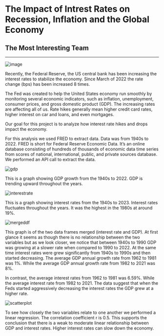 # The Impact of Intrest Rates on Recession, Inflation and the Global Economy
## The Most Interesting Team
______________________________________________________________________________________________________________________
![image](https://user-images.githubusercontent.com/119831680/217723305-0bce79b8-4c06-4c5f-9a0e-2298e6ecbbb3.png)

Recently, the Federal Reserve, the US central bank has been increasing the interest rates to stabilize the economy. Since March of 2022 the rate change (bps) has been increased 8 times. 

The Fed was created to help the United States economy run smoothly by monitoring several economic indicators, such as inflation, unemployment, consumer prices, and gross domestic product (GDP). The increasing rates are affecting all of us. Rate hikes generally mean higher credit card rates, higher interest on car and loans, and even mortgages. 

Our goal for this project is to analyze how interest rate hikes and drops impact the economy. 

For this analysis we used FRED to extract data. Data was from 1940s to 2022.  FRED is short for Federal Reserve Economic Data. It’s an online database consisting of hundreds of thousands of economic data time series from scores of national, international, public, and private sources database. We performed an API call to extract the data. 

![gdp](https://user-images.githubusercontent.com/119654958/217725068-a28ee794-462a-4ee0-9562-af801f9779ef.png)

This is a graph showing GDP growth from the 1940s to 2022. GDP is trending upward throughout the years.

![interestrate](https://user-images.githubusercontent.com/119654958/217725378-18cff8ac-be5d-47df-8569-a55a73fbcf4f.png)

This is a graph showing interest rates from the 1940s to  2023. Interest rates fluctuates throughout the years. It was the highest in the 1980s at around 19%.

![mergeddf](https://user-images.githubusercontent.com/119654958/217726303-d9fefcf9-6e04-46d4-866a-bcfdce5efebe.png)

This graph is of the two data frames merged (interest rate and GDP). At first glance it seems as though there is no relationship between the two variables but as we look closer, we notice that between 1940s to 1990 GDP was growing at a slower rate when compared to 1990 to 2022. At the same time interest rates were grew significantly from 1940s to 1990s and then started decreasing. The average GDP annual growth rate from 1962 to 1981 was 1%. While the average GDP annual growth rate from 1982 to 2021 was 8%. 

In contrast, the average interest rates from 1962 to 1981 was 6.59%. While the average interest rate from 1982 to 2021.  The data suggest that when the Feds started aggressively decreasing the interest rates the GDP grew at a higher rate.  

![scatterplot](https://user-images.githubusercontent.com/119654958/217726395-5d3bddaa-1bec-41c5-8798-d7959b0dd0c1.png)

To see how closely the two variables relate to one another we performed a linear regression. The correlation coefficient r is 0.5. This supports the conclusion that there is a weak to moderate linear relationship between GDP and interest rates. Higher interest rates can slow down the economy.

